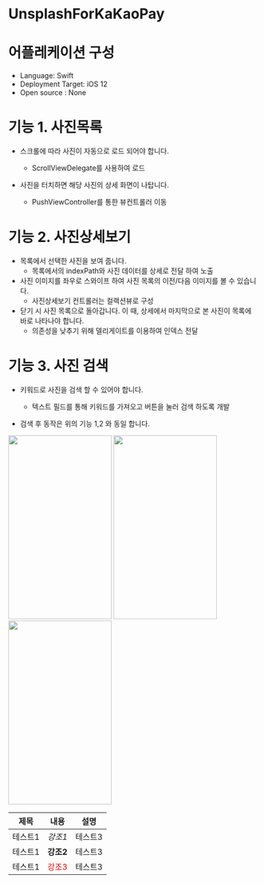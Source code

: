 # UnsplashForKaKaoPay

# 어플레케이션 구성
* Language: Swift
* Deployment Target: iOS 12
* Open source : None

# 기능 1. 사진목록
* 스크롤에 따라 사진이 자동으로 로드 되어야 합니다.
   * ScrollViewDelegate를 사용하여 로드
    
* 사진을 터치하면 해당 사진의 상세 화면이 나탑니다.
   * PushViewController를 통한 뷰컨트롤러 이동

# 기능 2. 사진상세보기
* 목록에서 선택한 사진을 보여 줍니다.
   * 목록에서의 indexPath와 사진 데이터를 상세로 전달 하여 노출
* 사진 이미지를 좌우로 스와이프 하여 사진 목록의 이전/다음 이미지를 볼 수 있습니다.
   * 사진상세보기 컨트롤러는 컬랙션뷰로 구성
* 닫기 시 사진 목록으로 돌아갑니다. 이 때, 상세에서 마지막으로 본 사진이 목록에 바로 나타나야 합니다.
   * 의존성을 낮추기 위해 델리게이트를 이용하여 인덱스 전달
   
# 기능 3. 사진 검색
* 키워드로 사진을 검색 할 수 있어야 합니다.
   * 텍스트 필드를 통해 키워드를 가져오고 버튼을 눌러 검색 하도록 개발
   
* 검색 후 동작은 위의 기능 1,2 와 동일 합니다.

<tr>
<td>
  <img src = "https://user-images.githubusercontent.com/8130860/97099260-807fdc00-16ca-11eb-9df1-a60693fa208b.png" width = 207 height = 368>
  <img src = "https://user-images.githubusercontent.com/8130860/97099280-db193800-16ca-11eb-93e9-24b27ea8152f.png" width = 207 height = 368>
  <img src = "https://user-images.githubusercontent.com/8130860/97099308-ff751480-16ca-11eb-8268-cfe8be1c177b.png" width = 207 height = 368>
</td>
</tr>

|제목|내용|설명|
|---|---|---|
|테스트1|*강조1*|테스트3|
|테스트1|**강조2**|테스트3|
|테스트1|<span style="color:red">강조3</span>|테스트3|
